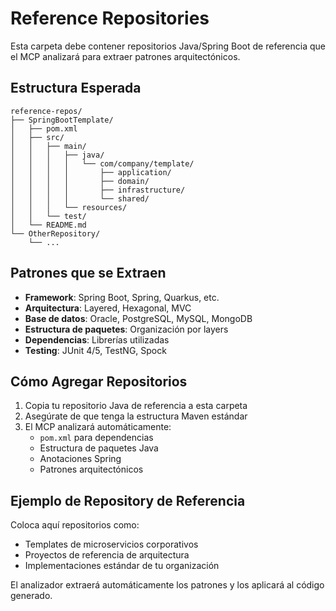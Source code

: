 # Reference Repositories

Esta carpeta debe contener repositorios Java/Spring Boot de referencia que el MCP analizará para extraer patrones arquitectónicos.

## Estructura Esperada

```
reference-repos/
├── SpringBootTemplate/
│   ├── pom.xml
│   ├── src/
│   │   ├── main/
│   │   │   ├── java/
│   │   │   │   └── com/company/template/
│   │   │   │       ├── application/
│   │   │   │       ├── domain/
│   │   │   │       ├── infrastructure/
│   │   │   │       └── shared/
│   │   │   └── resources/
│   │   └── test/
│   └── README.md
└── OtherRepository/
    └── ...
```

## Patrones que se Extraen

- **Framework**: Spring Boot, Spring, Quarkus, etc.
- **Arquitectura**: Layered, Hexagonal, MVC
- **Base de datos**: Oracle, PostgreSQL, MySQL, MongoDB
- **Estructura de paquetes**: Organización por layers
- **Dependencias**: Librerías utilizadas
- **Testing**: JUnit 4/5, TestNG, Spock

## Cómo Agregar Repositorios

1. Copia tu repositorio Java de referencia a esta carpeta
2. Asegúrate de que tenga la estructura Maven estándar
3. El MCP analizará automáticamente:
   - `pom.xml` para dependencias
   - Estructura de paquetes Java
   - Anotaciones Spring
   - Patrones arquitectónicos

## Ejemplo de Repository de Referencia

Coloca aquí repositorios como:
- Templates de microservicios corporativos
- Proyectos de referencia de arquitectura
- Implementaciones estándar de tu organización

El analizador extraerá automáticamente los patrones y los aplicará al código generado.
